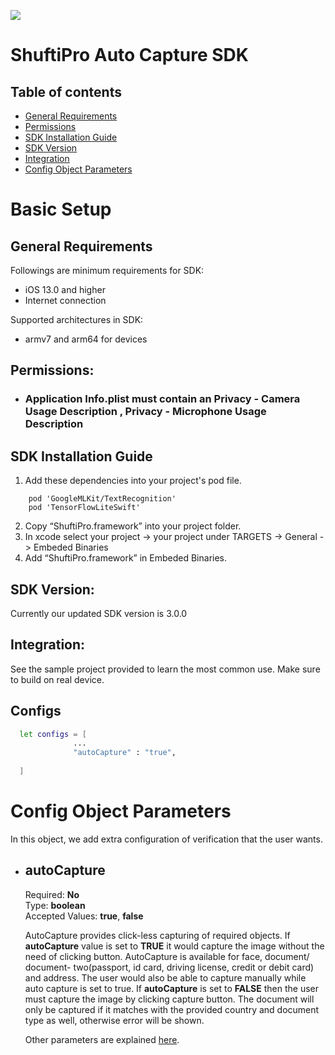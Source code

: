 [![](https://raw.githubusercontent.com/shuftipro/RESTful-API-v1.2/master/assets/banner.jpg)](https://www.shuftipro.com/)

# ShuftiPro Auto Capture SDK

## Table of contents
* [General Requirements](#general-requirements)
* [Permissions](#permissions)
* [SDK Installation Guide](#sdk-installation-guide)
* [SDK Version](#sdk-version)
* [Integration](#integration)
* [Config Object Parameters ](#config-object-parameters)


# Basic Setup
## General Requirements
Followings are minimum requirements for SDK:
- iOS 13.0 and higher
- Internet connection

Supported architectures in SDK:
- armv7 and arm64 for devices

## Permissions:
* ### Application Info.plist must contain an **Privacy - Camera Usage Description** , **Privacy - Microphone Usage Description** 


## SDK Installation Guide
1. Add these dependencies into your project's pod file.
```
    pod 'GoogleMLKit/TextRecognition'
    pod 'TensorFlowLiteSwift'
```
2. Copy “ShuftiPro.framework” into your project folder.
3.  In xcode select your project -> your project under TARGETS -> General -> Embeded Binaries
4.  Add “ShuftiPro.framework” in Embeded Binaries.



## SDK Version:
Currently our updated SDK version is 3.0.0


## Integration: 
See the sample project provided to learn the most common use. Make sure to build on real device.

## Configs
```sh
  let configs = [
              ... 
              "autoCapture" : "true",
                
  ]
```

# Config Object Parameters
In this object, we add extra configuration of verification that the user wants.

* ## autoCapture

    Required: **No**  
    Type: **boolean** <br>
  Accepted Values: **true**, **false**  

    AutoCapture provides click-less capturing of required objects. If **autoCapture** value is set to **TRUE** it would capture the image without the need of clicking button. AutoCapture is available for face, document/ document- two(passport, id card, driving license, credit or debit card) and address. The user would also be able to capture manually while auto capture is set to true. If **autoCapture** is set to **FALSE** then the user must capture the image by clicking capture button. The document will only be captured if it matches with the provided country and document type as well, otherwise error will be shown.
  <br>

  Other parameters are explained [here](https://github.com/shuftipro/iOS-SDK#auth-keys).


